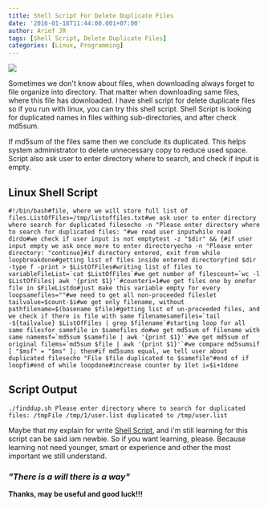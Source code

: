 ```yaml
---
title: Shell Script For Delete Duplicate Files
date: '2016-01-18T11:44:00.001+07:00'
author: Arief JR
tags: [Shell Script, Delete Duplicate Files]
categories: [Linux, Programming]
---
```


![](http://1.bp.blogspot.com/-JrmJyuMKfZo/VpM9sMjasLI/AAAAAAAACtM/0Sm9C3oW6F0/s1600/linux_mono_logo_alt_by_edrp96-d5bqe8i.png)

Sometimes we don't know about files, when downloading always forget to file organize into directory. That matter when downloading same files, where this file has downloaded.
I have shell script for delete duplicate files so if you run with linux, you can try this shell script. Shell Script is looking for duplicated names in files withing sub-directories, and after check md5sum.  

If md5sum of the files same then we conclude its duplicated. This helps system administrator to delete unnecessary copy to reduce used space. Script also ask user to enter directory where to search, and check if input is empty.

Linux Shell Script
------------------

```
#!/bin/bash#file, where we will store full list of files.ListOfFiles=/tmp/listoffiles.txt#we ask user to enter directory where search for duplicated filesecho -n "Please enter directory where to search for duplicated files: "#we read user inputwhile read dirdo#we check if user input is not emptytest -z "$dir" && {#if user input empty we ask once more to enter directoryecho -n "Please enter directory: "continue}#if directory entered, exit from while loopbreakdone#getting list of files inside entered directoryfind $dir -type f -print > $ListOfFiles#writing list of files to variableFileList=`cat $ListOfFiles`#we get number of filescount=`wc -l $ListOfFiles| awk '{print $1}'`#counteri=1#we get files one by onefor file in $FileListdo#just make this variable empty for every loopsamefiles=""#we need to get all non-proceeded fileslet tailvalue=$count-$i#we get only filename, without pathfilename=$(basename $file)#getting list of un-proceeded files, and we check if there is file with same filenamesamefiles=`tail -${tailvalue} $ListOfFiles | grep $filename`#starting loop for all same filesfor samefile in $samefiles do#we get md5sum of filename with same namemsf=`md5sum $samefile | awk '{print $1}'`#we get md5sum of original filems=`md5sum $file | awk '{print $1}'`#we compare md5sumsif [ "$msf" = "$ms" ]; then#if md5sums equal, we tell user about duplicated filesecho "File $file duplicated to $samefile"#end of if loopfi#end of while loopdone#increase counter by 1let i=$i+1done 
```

Script Output
-------------

```
./finddup.sh Please enter directory where to search for duplicated files: /tmpFile /tmp/1/user.list duplicated to /tmp/user.list
```

Maybe that my explain for write [Shell Script](https://tuxnoob.com/tags/shell-script), and i'm still learning for this script can be said iam newbie. So if you want learning, please. Because learning not need younger, smart or experience and other the most important we still understand.  

### _"There is a will there is a way"_

**Thanks, may be useful and good luck!!!**